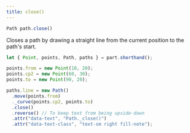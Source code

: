 ```yaml
---
title: close()
---
```


```js
Path path.close()
```

Closes a path by drawing a straight line from the current position to the path's start.

<Example part="path_close" caption="Example of the Path.close() method" />

```js
let { Point, points, Path, paths } = part.shorthand();

points.from = new Point(10, 20);
points.cp2 = new Point(60, 30);
points.to = new Point(90, 20);

paths.line = new Path()
  .move(points.from)
  ._curve(points.cp2, points.to)
  .close()
  .reverse() // To keep text from being upside-down
  .attr("data-text", "Path._close()")
  .attr("data-text-class", "text-sm right fill-note");
```

